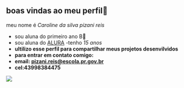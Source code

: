 ## boas vindas ao meu perfil💌

meu nome é _Caroline da silva pizani reis_

- sou aluna do primeiro ano B📔
- sou aluna do [ALURA](https://www.alura.com.br)
-tenho _15 anos_
- **ultilizo esse perfil para compartilhar meus projetos desenvilvidos**
- **para entrar em contato comigo:**
- **email: pizani.reis@escola.pr.gov.br**
- **cel:43998384475**

![](https://media1.tenor.com/m/dJ-9Tz8IijUAAAAC/cute-baby-laugh-cute-baby-heheh.gif)
